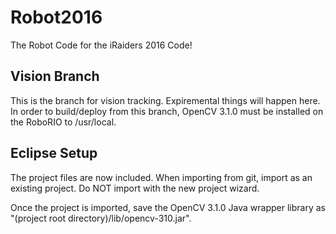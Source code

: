 # Robot2016
The Robot Code for the iRaiders 2016 Code!

## Vision Branch
This is the branch for vision tracking. Expiremental things will happen here. In order to build/deploy from this branch, OpenCV 3.1.0 must be installed on the RoboRIO to /usr/local.

## Eclipse Setup
The project files are now included. When importing from git, import as an existing project. Do NOT import with the new project wizard.

Once the project is imported, save the OpenCV 3.1.0 Java wrapper library as "(project root directory)/lib/opencv-310.jar". 